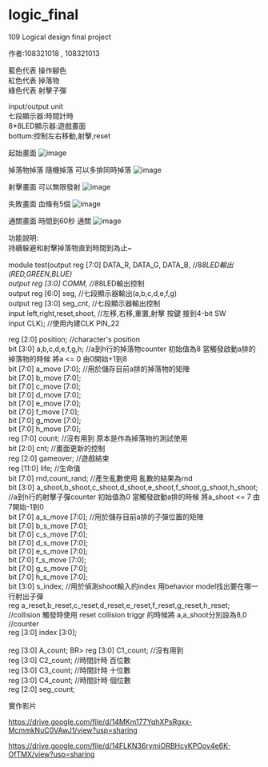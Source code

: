 # logic_final
109 Logical design final project <BR>
 
作者:108321018 , 108321013 <BR>

藍色代表 操作腳色 <BR>
紅色代表 掉落物   <BR>
綠色代表 射擊子彈 <BR>

input/output unit  <BR>
七段顯示器:時間計時  <BR>
8*8LED顯示器:遊戲畫面 <BR>
bottum:控制左右移動,射擊,reset <BR>

起始畫面
![image](https://github.com/lemontea8909/logic_final/blob/main/DSC_0283.JPG)

掉落物掉落 隨機掉落 可以多排同時掉落
![image](https://github.com/lemontea8909/logic_final/blob/main/DSC_0284.JPG)

射擊畫面 可以無限發射
![image](https://github.com/lemontea8909/logic_final/blob/main/DSC_0285.JPG)

失敗畫面 血條有5個
![image](https://github.com/lemontea8909/logic_final/blob/main/DSC_0282.JPG)

通關畫面  時間到60秒 通關
![image](https://github.com/lemontea8909/logic_final/blob/main/DSC_0286.JPG)

功能說明:   <BR>
持續躲避和射擊掉落物直到時間到為止~<BR>

module test(output reg [7:0] DATA_R, DATA_G, DATA_B,   //8*8LED輸出(RED,GREEN,BLUE)   <BR>
            output reg [3:0] COMM,                     //8*8LED輸出控制                <BR>
				        output reg [6:0] seg,                      //七段顯示器輸出(a,b,c,d,e,f,g)  <BR>
			         output reg [3:0] seg_cnt,                  //七段顯示器輸出控制             <BR>
            input left,right,reset,shoot,              //左移,右移,重置,射擊 按鍵  接到4-bit SW  <BR>
            input CLK);                                //使用內建CLK PIN_22            <BR>

reg [2:0] position;    //character's position  <BR>
bit [3:0] a,b,c,d,e,f,g,h;   //a到h行的掉落物counter 初始值為8 當觸發啟動a排的掉落物的時候 將a <= 0 由0開始+1到8 <BR>
bit [7:0] a_move [7:0];      //用於儲存目前a排的掉落物的矩陣 <BR>
bit [7:0] b_move [7:0];<BR>
bit [7:0] c_move [7:0];<BR>
bit [7:0] d_move [7:0];<BR>
bit [7:0] e_move [7:0];<BR>
bit [7:0] f_move [7:0];<BR>
bit [7:0] g_move [7:0];<BR>
bit [7:0] h_move [7:0];<BR>
reg [7:0] count;  //沒有用到  原本是作為掉落物的測試使用<BR>
bit [2:0] cnt;    //畫面更新的控制<BR>
reg [2:0] gameover;  //遊戲結束<BR>
reg [11:0] life;   //生命值<BR>
bit [7:0] rnd,count_rand;  //產生亂數使用 亂數的結果為rnd <BR>
bit [3:0] a_shoot,b_shoot,c_shoot,d_shoot,e_shoot,f_shoot,g_shoot,h_shoot; //a到h行的射擊子彈counter 初始值為0 當觸發啟動a排的時候 將a_shoot <= 7 由7開始-1到0 <BR>
bit [7:0] a_s_move [7:0];  //用於儲存目前a排的子彈位置的矩陣<BR>
bit [7:0] b_s_move [7:0];<BR>
bit [7:0] c_s_move [7:0];<BR>
bit [7:0] d_s_move [7:0];<BR>
bit [7:0] e_s_move [7:0];<BR>
bit [7:0] f_s_move [7:0];<BR>
bit [7:0] g_s_move [7:0];<BR>
bit [7:0] h_s_move [7:0];<BR>
bit [3:0] s_index;       //用於偵測shoot輸入的index 用behavior model找出要在哪一行射出子彈<BR>
reg       a_reset,b_reset,c_reset,d_reset,e_reset,f_reset,g_reset,h_reset;   //collision 觸發時使用  reset collision triggr 的時候將 a,a_shoot分別設為8,0<BR>
//counter<BR>
reg [3:0] index [3:0];<BR>   
reg [3:0] A_count;    BR>
reg [3:0] C1_count;   //沒有用到<BR>
reg [3:0] C2_count;   //時間計時 百位數<BR>
reg [3:0] C3_count;   //時間計時 十位數<BR>
reg [3:0] C4_count;   //時間計時 個位數<BR>
reg [2:0] seg_count;  

實作影片

https://drive.google.com/file/d/14MKm177YqhXPsRgxx-McmmkNuC0VAwJ1/view?usp=sharing

https://drive.google.com/file/d/14FLKN36rymiORBHcyKPOov4e6K-OfTMX/view?usp=sharing
